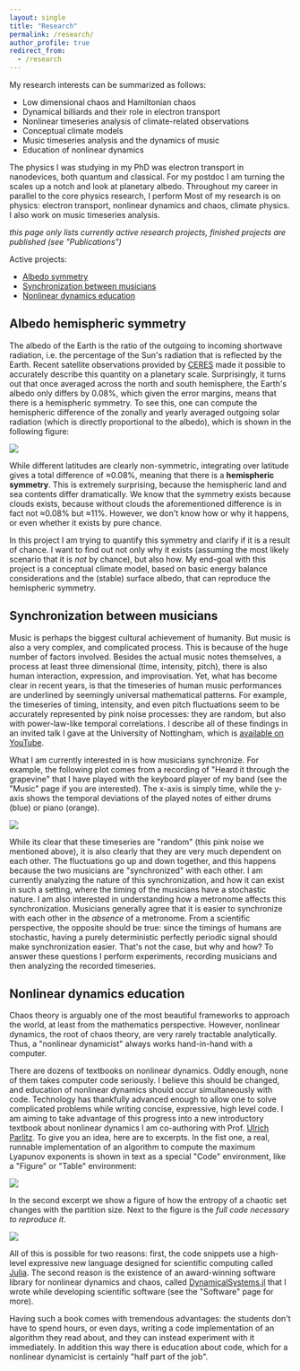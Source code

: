 ```yaml
---
layout: single
title: "Research"
permalink: /research/
author_profile: true
redirect_from:
  - /research
---
```


My research interests can be summarized as follows:

* Low dimensional chaos and Hamiltonian chaos
* Dynamical billiards and their role in electron transport
* Nonlinear timeseries analysis of climate-related observations
* Conceptual climate models
* Music timeseries analysis and the dynamics of music
* Education of nonlinear dynamics

The physics I was studying in my PhD was electron transport in nanodevices, both quantum and classical. For my postdoc I am turning the scales up a notch and look at planetary albedo. Throughout my career in parallel to the core physics research, I perform
Most of my research is on physics: electron transport, nonlinear dynamics and chaos, climate physics. I also work on music timeseries analysis.

*this page only lists currently active research projects, finished projects are published (see "Publications")*

Active projects:

* [Albedo symmetry](#albedo-hemispheric-symmetry)
* [Synchronization between musicians](#synchronization-between-musicians)
* [Nonlinear dynamics education](#nonlinear-dynamics-education)

## Albedo hemispheric symmetry

The albedo of the Earth is the ratio of the outgoing to incoming shortwave radiation, i.e. the percentage of the Sun's radiation that is reflected by the Earth. Recent satellite observations provided by [CERES](https://ceres.larc.nasa.gov/) made it possible to accurately describe this quantity on a planetary scale. Surprisingly, it turns out that once averaged across the north and south hemisphere, the Earth's albedo only differs by 0.08%, which given the error margins, means that there is a hemispheric symmetry. To see this, one can compute the hemispheric difference of the zonally and yearly averaged outgoing solar radiation (which is directly proportional to the albedo), which is shown in the following figure:

![](../files/plots/hemispheric_symmetry.png)

While different latitudes are clearly non-symmetric, integrating over latitude gives a total difference of ≈0.08%, meaning that there is a **hemispheric symmetry**. This is extremely surprising, because the hemispheric land and sea contents differ dramatically. We know that the symmetry exists because clouds exists, because without clouds the aforementioned difference is in fact not ≈0.08% but ≈11%. However, we don't know how or why it happens, or even whether it exists by pure chance.

In this project I am trying to quantify this symmetry and clarify if it is a result of chance. I want to find out not only why it exists (assuming the most likely scenario that it is *not* by chance), but also how. My end-goal with this project is a conceptual climate model, based on basic energy balance considerations and the (stable) surface albedo, that can reproduce the hemispheric symmetry.

## Synchronization between musicians
Music is perhaps the biggest cultural achievement of humanity. But music is also a very complex, and complicated process. This is because of the huge number of factors involved. Besides the actual music notes themselves, a process at least three dimensional (time, intensity, pitch), there is also human interaction, expression, and improvisation. Yet, what has become clear in recent years, is that the timeseries of human music performances are underlined by seemingly universal mathematical patterns. For example, the timeseries of timing, intensity, and even pitch fluctuations seem to be accurately represented by pink noise processes: they are random, but also with power-law-like temporal correlations. I describe all of these findings in an invited talk I gave at the University of Nottingham, which is [available on YouTube](https://www.youtube.com/watch?v=9wzr5DFHJ48).

What I am currently interested in is how musicians synchronize. For example, the following plot comes from a recording of "Heard it through the grapevine" that I have played with the keyboard player of my band (see the "Music" page if you are interested). The x-axis is simply time, while the y-axis shows the temporal deviations of the played notes of either drums (blue) or piano (orange).

![](../files/plots/mtds.png)

While its clear that these timeseries are "random" (this pink noise we mentioned above), it is also clearly that they are very much dependent on each other. The fluctuations go up and down together, and this happens because the two musicians are "synchronized" with each other. I am currently analyzing the nature of this synchronization, and how it can exist in such a setting, where the timing of the musicians have a stochastic nature. I am also interested in understanding how a metronome affects this synchronization. Musicians generally agree that it is easier to synchronize with each other in the *absence* of a metronome. From a scientific perspective, the opposite should be true: since the timings of humans are stochastic, having a purely deterministic perfectly periodic signal should make synchronization easier. That's not the case, but why and how? To answer these questions I perform experiments, recording musicians and then analyzing the recorded timeseries.

## Nonlinear dynamics education
Chaos theory is arguably one of the most beautiful frameworks to approach the world, at least from the mathematics perspective. However, nonlinear dynamics, the root of chaos theory, are very rarely tractable analytically. Thus, a "nonlinear dynamicist" always works hand-in-hand with a computer.

There are dozens of textbooks on nonlinear dynamics. Oddly enough, none of them takes computer code seriously. I believe this should be changed, and education of nonlinear dynamics should occur simultaneously with code. Technology has thankfully advanced enough to allow one to solve complicated problems while writing concise, expressive, high level code. I am aiming to take advantage of this progress into a new introductory textbook about nonlinear dynamics I am co-authoring with Prof. [Ulrich Parlitz](https://www.uni-goettingen.de/en/105320.html). To give you an idea, here are to excerpts. In the fist one, a real, runnable implementation of an algorithm to compute the maximum Lyapunov exponents is shown in text as a special "Code" environment, like a "Figure" or "Table" environment:

![](../files/plots/book1.png)

In the second excerpt we show a figure of how the entropy of a chaotic set changes with the partition size. Next to the figure is the *full code necessary to reproduce it*.

![](../files/plots/book2.png)

All of this is possible for two reasons: first, the code snippets use a high-level expressive new language designed for scientific computing called [Julia](https://julialang.org/). The second reason is the existence of an award-winning software library for nonlinear dynamics and chaos, called [DynamicalSystems.jl](https://juliadynamics.github.io/DynamicalSystems.jl/dev/) that I wrote while developing scientific software (see the "Software" page for more).

Having such a book comes with tremendous advantages: the students don't have to spend hours, or even days, writing a code implementation of an algorithm they read about, and they can instead experiment with it immediately. In addition this way there is education about code, which for a nonlinear dynamicist is certainly "half part of the job".

